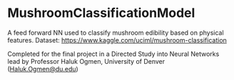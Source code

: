# MushroomClassificationModel
A feed forward NN used to classify mushroom edibility based on physical features. Dataset: https://www.kaggle.com/uciml/mushroom-classification

Completed for the final project in a Directed Study into Neural Networks lead by Professor Haluk Ogmen, University of Denver (Haluk.Ogmen@du.edu)

